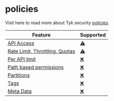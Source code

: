 # policies

Visit here to read more about Tyk security [policies](https://tyk.io/getting-started/key-concepts/what-is-a-security-policy/).


| Feature  | Supported |
| ----------- | --------- |
| [API Access](./policies/api_access.md) | [⚠️](# "Requires testing") |
| [Rate Limit, Throttling, Quotas](./config/samples/httpbin_global-headers.yaml) | [⚠️](# "Requires testing") |
| [Per API limit](./policies/per_api_limit.md) | [❌](# "Not yet supported") |
| [Path based permissions](./policies/path_based_permissions.md) | [❌](# "Not yet supported") |
| [Partitions](./policies/partitions.md) | [❌](# "Not yet supported") |
| [Tags](./policies/tags.md) | [❌](# "Not yet supported") |
| [Meta Data](./policies/meta_data.md) | [❌](# "Not yet supported") |